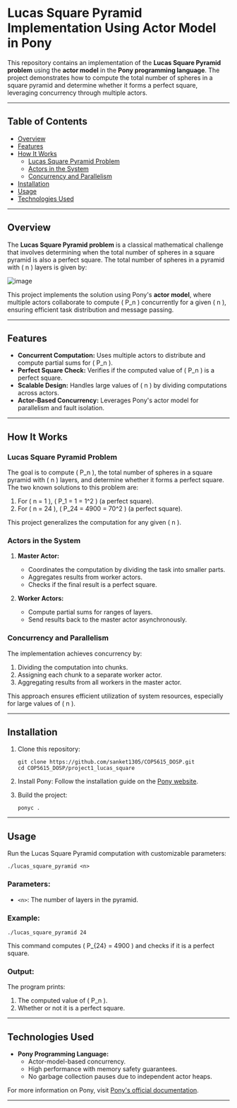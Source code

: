# Lucas Square Pyramid Implementation Using Actor Model in Pony

This repository contains an implementation of the **Lucas Square Pyramid problem** using the **actor model** in the **Pony programming language**. The project demonstrates how to compute the total number of spheres in a square pyramid and determine whether it forms a perfect square, leveraging concurrency through multiple actors.

---

## Table of Contents
- [Overview](#overview)
- [Features](#features)
- [How It Works](#how-it-works)
  - [Lucas Square Pyramid Problem](#lucas-square-pyramid-problem)
  - [Actors in the System](#actors-in-the-system)
  - [Concurrency and Parallelism](#concurrency-and-parallelism)
- [Installation](#installation)
- [Usage](#usage)
- [Technologies Used](#technologies-used)

---

## Overview

The **Lucas Square Pyramid problem** is a classical mathematical challenge that involves determining when the total number of spheres in a square pyramid is also a perfect square. The total number of spheres in a pyramid with \( n \) layers is given by:

![image](https://github.com/user-attachments/assets/523836c2-3cd4-4ef1-aeac-ecce8e9f4106)


This project implements the solution using Pony's **actor model**, where multiple actors collaborate to compute \( P_n \) concurrently for a given \( n \), ensuring efficient task distribution and message passing.

---

## Features

- **Concurrent Computation:** Uses multiple actors to distribute and compute partial sums for \( P_n \).
- **Perfect Square Check:** Verifies if the computed value of \( P_n \) is a perfect square.
- **Scalable Design:** Handles large values of \( n \) by dividing computations across actors.
- **Actor-Based Concurrency:** Leverages Pony's actor model for parallelism and fault isolation.

---

## How It Works

### Lucas Square Pyramid Problem

The goal is to compute \( P_n \), the total number of spheres in a square pyramid with \( n \) layers, and determine whether it forms a perfect square. The two known solutions to this problem are:
1. For \( n = 1 \), \( P_1 = 1 = 1^2 \) (a perfect square).
2. For \( n = 24 \), \( P_24 = 4900 = 70^2 \) (a perfect square).

This project generalizes the computation for any given \( n \).

### Actors in the System

1. **Master Actor:**
   - Coordinates the computation by dividing the task into smaller parts.
   - Aggregates results from worker actors.
   - Checks if the final result is a perfect square.

2. **Worker Actors:**
   - Compute partial sums for ranges of layers.
   - Send results back to the master actor asynchronously.

### Concurrency and Parallelism

The implementation achieves concurrency by:
1. Dividing the computation into chunks.
2. Assigning each chunk to a separate worker actor.
3. Aggregating results from all workers in the master actor.

This approach ensures efficient utilization of system resources, especially for large values of \( n \).

---

## Installation

1. Clone this repository:
   ```
   git clone https://github.com/sanket1305/COP5615_DOSP.git
   cd COP5615_DOSP/project1_lucas_square
   ```

2. Install Pony:
Follow the installation guide on the [Pony website](https://www.ponylang.io/).

3. Build the project:
   ```
   ponyc .
   ```

---

## Usage

Run the Lucas Square Pyramid computation with customizable parameters:
```
./lucas_square_pyramid <n>
```

### Parameters:
- `<n>`: The number of layers in the pyramid.

### Example:
```./lucas_square_pyramid 24```

This command computes \( P_{24} = 4900 \) and checks if it is a perfect square.

### Output:
The program prints:
1. The computed value of \( P_n \).
2. Whether or not it is a perfect square.

---

## Technologies Used

- **Pony Programming Language:**
  - Actor-model-based concurrency.
  - High performance with memory safety guarantees.
  - No garbage collection pauses due to independent actor heaps.

For more information on Pony, visit [Pony's official documentation](https://www.ponylang.io/).

---
